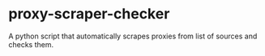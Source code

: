 # proxy-scraper-checker
A python script that automatically scrapes proxies from list of sources and checks them.
